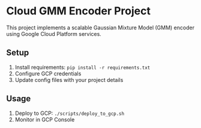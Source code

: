 # Cloud GMM Encoder Project
This project implements a scalable Gaussian Mixture Model (GMM) encoder using Google Cloud Platform services.

## Setup
1. Install requirements: `pip install -r requirements.txt`
2. Configure GCP credentials
3. Update config files with your project details

## Usage
1. Deploy to GCP: `./scripts/deploy_to_gcp.sh`
2. Monitor in GCP Console